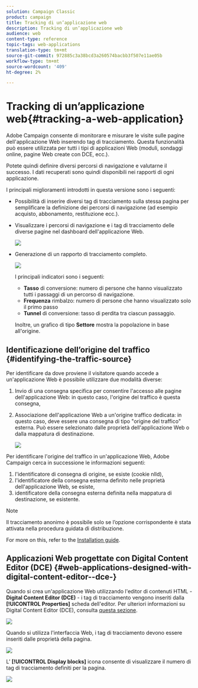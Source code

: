 ```yaml
---
solution: Campaign Classic
product: campaign
title: Tracking di un’applicazione web
description: Tracking di un’applicazione web
audience: web
content-type: reference
topic-tags: web-applications
translation-type: tm+mt
source-git-commit: 972885c3a38bcd3a260574bacbb3f507e11ae05b
workflow-type: tm+mt
source-wordcount: '409'
ht-degree: 2%

---
```



# Tracking di un’applicazione web{#tracking-a-web-application}

 Adobe Campaign consente di monitorare e misurare le visite sulle pagine dell&#39;applicazione Web inserendo tag di tracciamento. Questa funzionalità può essere utilizzata per tutti i tipi di applicazioni Web (moduli, sondaggi online, pagine Web create con DCE, ecc.).

Potete quindi definire diversi percorsi di navigazione e valutarne il successo. I dati recuperati sono quindi disponibili nei rapporti di ogni applicazione.

I principali miglioramenti introdotti in questa versione sono i seguenti:

* Possibilità di inserire diversi tag di tracciamento sulla stessa pagina per semplificare la definizione dei percorsi di navigazione (ad esempio acquisto, abbonamento, restituzione ecc.).
* Visualizzare i percorsi di navigazione e i tag di tracciamento delle diverse pagine nel dashboard dell&#39;applicazione Web.

   ![](assets/trackers_1.png)

* Generazione di un rapporto di tracciamento completo.

   ![](assets/trackers_5.png)

   I principali indicatori sono i seguenti:

   * **Tasso** di conversione: numero di persone che hanno visualizzato tutti i passaggi di un percorso di navigazione.
   * **Frequenza** rimbalzo: numero di persone che hanno visualizzato solo il primo passo
   * **Tunnel** di conversione: tasso di perdita tra ciascun passaggio.

   Inoltre, un grafico di tipo **Settore** mostra la popolazione in base all&#39;origine.

## Identificazione dell’origine del traffico {#identifying-the-traffic-source}

Per identificare da dove proviene il visitatore quando accede a un&#39;applicazione Web è possibile utilizzare due modalità diverse:

1. Invio di una consegna specifica per consentire l&#39;accesso alle pagine dell&#39;applicazione Web: in questo caso, l&#39;origine del traffico è questa consegna,
1. Associazione dell&#39;applicazione Web a un&#39;origine traffico dedicata: in questo caso, deve essere una consegna di tipo &quot;origine del traffico&quot; esterna. Può essere selezionato dalle proprietà dell&#39;applicazione Web o dalla mappatura di destinazione.

   ![](assets/trackers_6.png)

Per identificare l&#39;origine del traffico in un&#39;applicazione Web,  Adobe Campaign cerca in successione le informazioni seguenti:

1. l&#39;identificatore di consegna di origine, se esiste (cookie nlId),
1. l&#39;identificatore della consegna esterna definito nelle proprietà dell&#39;applicazione Web, se esiste,
1. identificatore della consegna esterna definita nella mappatura di destinazione, se esistente.

>[!NOTE]
>
>Il tracciamento anonimo è possibile solo se l’opzione corrispondente è stata attivata nella procedura guidata di distribuzione.
>
>For more on this, refer to the [Installation guide](../../installation/using/deploying-an-instance.md).

## Applicazioni Web progettate con Digital Content Editor (DCE) {#web-applications-designed-with-digital-content-editor--dce-}

Quando si crea un&#39;applicazione Web utilizzando l&#39;editor di contenuti HTML - **Digital Content Editor (DCE)** - i tag di tracciamento vengono inseriti dalla **[!UICONTROL Properties]** scheda dell&#39;editor. Per ulteriori informazioni su Digital Content Editor (DCE), consulta [questa sezione](../../web/using/about-campaign-html-editor.md).

![](assets/trackers_2.png)

Quando si utilizza l&#39;interfaccia Web, i tag di tracciamento devono essere inseriti dalle proprietà della pagina.

![](assets/trackers_3.png)

L’ **[!UICONTROL Display blocks]** icona consente di visualizzare il numero di tag di tracciamento definiti per la pagina.

![](assets/trackers_4.png)

